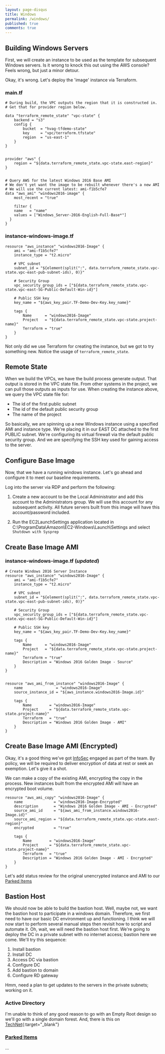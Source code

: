 ```yaml
---
layout: page-disqus
title: Windows
permalink: /windows/
published: true
comments: true
---
```


## Building Windows Servers

First, we will create an instance to be used as the template for subsequent Windows servers.  Is it wrong to knock this out using the AWS console?  Feels wrong, but just a minor detour.

Okay, it's wrong.  Let's deploy the 'image' instance via Terraform.

### main.tf
```
# During build, the VPC outputs the region that it is constructed in.
# Get that for provider region below.

data "terraform_remote_state" "vpc-state" {
    backend = "s3"
    config {
        bucket  = "hvag-tfdemo-state"
        key     = "vpc/terraform.tfstate"
        region  = "us-east-1"
    }
}


provider "aws" {
    region = "${data.terraform_remote_state.vpc-state.east-region}"
}


# Query AWS for the latest Windows 2016 Base AMI
# We don't yet want the image to be rebuilt whenever there's a new AMI
# We will use the current latest: ami-f1b5cfe7
data "aws_ami" "windows2016-image" {
    most_recent = "true"

    filter {
    name   = "name"
    values = ["Windows_Server-2016-English-Full-Base*"]
  }
}
```

### instance-windows-image.tf
```
resource "aws_instance" "windows2016-Image" {
    ami = "ami-f1b5cfe7"
    instance_type = "t2.micro"

    # VPC subnet
    subnet_id = "${element(split(":", data.terraform_remote_state.vpc-state.vpc-east-pub-subnet-ids), 0)}"

    # Security Group
    vpc_security_group_ids = ["${data.terraform_remote_state.vpc-state.vpc-east-SG-Public-Default-Win-id}"]

    # Public SSH key
    key_name = "${aws_key_pair.TF-Demo-Dev-Key.key_name}"

    tags {
        Name      = "windows2016-Image"
        Project   = "${data.terraform_remote_state.vpc-state.project-name}"
        Terraform = "true"
    }
}
```

Not only did we use Terraform for creating the instance, but we got to try something new.  Notice the usage of `terraform_remote_state`.

## Remote State

When we build the VPCs, we have the build process generate output.  That output is stored in the VPC state file.  From other systems in the project, we can pull those outputs as inputs for use.  When creating the instance above, we query the VPC state file for:
- The id of the first public subnet
- The id of the default public security group
- The name of the project

So basically, we are spinning up a new Windows instance using a specified AMI and instance type.  We're placing it in our EAST DC attached to the first PUBLIC subnet.  We're configuring its virtual firewall via the default public security group.  And we are specifying the SSH key used for gaining access to the server.

## Configure Base Image

Now, that we have a running windows instance.  Let's go ahead and configure it to meet our baseline requirements.

Log into the server via RDP and perform the following:

1. Create a new account to be the Local Administrator and add this account to the Administrators group.  We will use this account for any subsequent activity.  All future servers built from this image will have this account/password included.

2. Run the EC2LaunchSettings application located in C:\ProgramData\Amazon\EC2-Windows\Launch\Settings and select `Shutdown with Sysprep`


## Create Base Image AMI

### instance-windows-image.tf (_updated_)

```
# Create Windows 2016 Server Instance
resource "aws_instance" "windows2016-Image" {
    ami = "ami-f1b5cfe7"
    instance_type = "t2.micro"

    # VPC subnet
    subnet_id = "${element(split(":", data.terraform_remote_state.vpc-state.vpc-east-pub-subnet-ids), 0)}"

    # Security Group
    vpc_security_group_ids = ["${data.terraform_remote_state.vpc-state.vpc-east-SG-Public-Default-Win-id}"]

    # Public SSH key
    key_name = "${aws_key_pair.TF-Demo-Dev-Key.key_name}"

    tags {
        Name      = "windows2016-Image"
        Project   = "${data.terraform_remote_state.vpc-state.project-name}"
        Terraform = "true"
        Description = "Windows 2016 Golden Image - Source"
    }
}


resource "aws_ami_from_instance" "windows2016-Image" {
    name               = "windows2016-Image"
    source_instance_id = "${aws_instance.windows2016-Image.id}"

    tags {
        Name        = "windows2016-Image"
        Project     = "${data.terraform_remote_state.vpc-state.project-name}"
        Terraform   = "true"
        Description = "Windows 2016 Golden Image - AMI"
    }
}
```

## Create Base Image AMI (Encrypted)

Okay, it's a good thing we've got [InfoSec](/blog/security) engaged as part of the team.  By policy, we will be required to deliver encryption of data at rest or seek an exemption.  Let's give it a shot.

We can make a copy of the existing AMI, encrypting the copy in the process.  New instances built from the encrypted AMI will have an encrypted boot volume.

```
resource "aws_ami_copy" "windows2016-Image" {
    name              = "windows2016-Image-Encrypted"
    description       = "Windows 2016 Golden Image - AMI - Encrypted"
    source_ami_id     = "${aws_ami_from_instance.windows2016-Image.id}"
    source_ami_region = "${data.terraform_remote_state.vpc-state.east-region}"
    encrypted         = "true"

    tags {
        Name        = "windows2016-Image"
        Project     = "${data.terraform_remote_state.vpc-state.project-name}"
        Terraform   = "true"
        Description = "Windows 2016 Golden Image - AMI - Encrypted"
    }
}
```

Let's add status review for the original unencrypted instance and AMI to our [Parked Items](/blog/parkedItems)

## Bastion Host

We should now be able to build the bastion host.  Well, maybe not, we want the bastion host to participate in a windows domain.  Therefore, we first need to have our basic DC environment up and functioning.  I think we will now start to perform several manual steps then revisit how to script and automate it.  Oh, wait, we will need the bastion host first.  We're going to deploy the DC in a private subnet with no internet access; bastion here we come.  We'll try this sequence:

1. Install bastion
2. Install DC
3. Access DC via bastion
4. Configure DC
5. Add bastion to domain
6. Configure RD gateway

Hmm, need a plan to get updates to the servers in the private subnets; working on it.

### Active Directory

I'm unable to think of any good reason to go with an Empty Root design so we'll go with a single domain forest.  And, there is this on [TechNet](https://blogs.technet.microsoft.com/askds/2010/05/07/friday-mail-sack-tweener-clipart-comics-edition/#adempty){:target="_blank"}

### [Parked Items](/blog/parkedItems)

...
